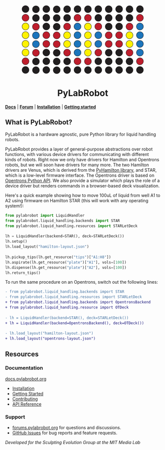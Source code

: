 <div style="text-align: center" align="center">
<img width="400" src=".github/img/logo.png" />
<h1>PyLabRobot</h1>
</div>

[**Docs**](https://docs.pylabrobot.org) | [**Forum**](https://forums.pylabrobot.org) | [**Installation**](https://docs.pylabrobot.org/installation.html) | [**Getting started**](https://docs.pylabrobot.org/basic.html)

## What is PyLabRobot?

PyLabRobot is a hardware agnostic, pure Python library for liquid handling robots.

PyLabRobot provides a layer of general-purpose abstractions over robot functions, with various device drivers for communicating with different kinds of robots. Right now we only have drivers for Hamilton and Opentrons robots, but we will soon have drivers for many more. The two Hamilton drivers are Venus, which is derived from the [PyHamilton library](https://github.com/dgretton/pyhamilton), and STAR, which is a low-level firmware interface. The Opentrons driver is based on [Opentrons Python API](https://github.com/rickwierenga/opentrons-python-api). We also provide a simulator which plays the role of a device driver but renders commands in a browser-based deck visualization.

Here's a quick example showing how to move 100uL of liquid from well A1 to A2 using firmware on Hamilton STAR (this will work with any operating system!):

```python
from pylabrobot import LiquidHandler
from pylabrobot.liquid_handling.backends import STAR
from pylabrobot.liquid_handling.resources import STARLetDeck

lh = LiquidHandler(backend=STAR(), deck=STARLetDeck())
lh.setup()
lh.load_layout("hamilton-layout.json")

lh.pickup_tips(lh.get_resource("tips")["A1:H8"])
lh.aspirate(lh.get_resource("plate")["A1"], vols=[100])
lh.dispense(lh.get_resource("plate")["A2"], vols=[100])
lh.return_tips()
```

To run the same procedure on an Opentrons, switch out the following lines:

```diff
- from pylabrobot.liquid_handling.backends import STAR
- from pylabrobot.liquid_handling.resources import STARLetDeck
+ from pylabrobot.liquid_handling.backends import OpentronsBackend
+ from pylabrobot.liquid_handling.resource import OTDeck

- lh = LiquidHandler(backend=STAR(), deck=STARLetDeck())
+ lh = LiquidHandler(backend=OpentronsBackend(), deck=OTDeck())

- lh.load_layout("hamilton-layout.json")
+ lh.load_layout("opentrons-layout.json")
```

## Resources

### Documentation

[docs.pylabrobot.org](https://docs.pylabrobot.org)

- [Installation](https://docs.pylabrobot.org/installation.html)
- [Getting Started](https://docs.pylabrobot.org/basic.html)
- [Contributing](CONTRIBUTING.md)
- [API Reference](https://docs.pylabrobot.org/pylabrobot.html)

### Support

- [forums.pylabrobot.org](https://forums.pylabrobot.org) for questions and discussions.
- [GitHub Issues](https://github.com/pylabrobot/pylabrobot/issues) for bug reports and feature requests.

_Developed for the Sculpting Evolution Group at the MIT Media Lab_
